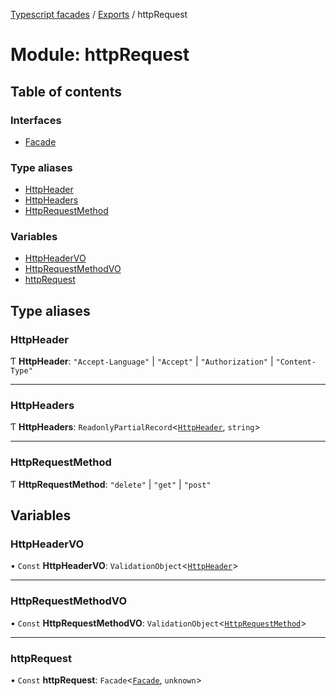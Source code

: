[Typescript facades](../index.md) / [Exports](../modules.md) / httpRequest

# Module: httpRequest

## Table of contents

### Interfaces

- [Facade](../interfaces/httpRequest.Facade.md)

### Type aliases

- [HttpHeader](httpRequest.md#httpheader)
- [HttpHeaders](httpRequest.md#httpheaders)
- [HttpRequestMethod](httpRequest.md#httprequestmethod)

### Variables

- [HttpHeaderVO](httpRequest.md#httpheadervo)
- [HttpRequestMethodVO](httpRequest.md#httprequestmethodvo)
- [httpRequest](httpRequest.md#httprequest)

## Type aliases

### HttpHeader

Ƭ **HttpHeader**: ``"Accept-Language"`` \| ``"Accept"`` \| ``"Authorization"`` \| ``"Content-Type"``

___

### HttpHeaders

Ƭ **HttpHeaders**: `ReadonlyPartialRecord`<[`HttpHeader`](httpRequest.md#httpheader), `string`\>

___

### HttpRequestMethod

Ƭ **HttpRequestMethod**: ``"delete"`` \| ``"get"`` \| ``"post"``

## Variables

### HttpHeaderVO

• `Const` **HttpHeaderVO**: `ValidationObject`<[`HttpHeader`](httpRequest.md#httpheader)\>

___

### HttpRequestMethodVO

• `Const` **HttpRequestMethodVO**: `ValidationObject`<[`HttpRequestMethod`](httpRequest.md#httprequestmethod)\>

___

### httpRequest

• `Const` **httpRequest**: `Facade`<[`Facade`](../interfaces/httpRequest.Facade.md), `unknown`\>
